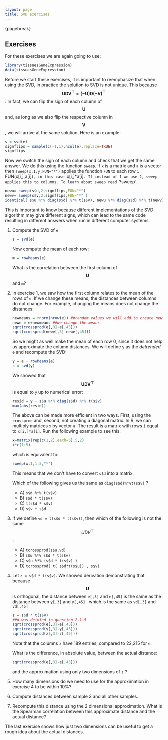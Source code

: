 ```yaml
---
layout: page
title: SVD exercises
---
```


{pagebreak} 

## Exercises

For these exercises we are again going to use:


```r
library(tissuesGeneExpression)
data(tissuesGeneExpression)
```

Before we start these exercises, it is important to reemphasize that when using the SVD, in practice the solution to SVD is not unique. This because $$\mathbf{UDV^\top} = \mathbf{ (-U) D (-V)^\top}$$. In fact, we can flip the sign of each column of $$\mathbf{U}$$ and, as long as we also flip the respective column in $$\mathbf{V}$$, we will arrive at the same solution. Here is an example:


```r
s = svd(e)
signflips = sample(c(-1,1),ncol(e),replace=TRUE)
signflips
```

Now we switch the sign of each column and check that we get the same answer. We do this using the function `sweep`. If `x` is a matrix and `a` is a vector then `sweep(x,1,y,FUN="*")` applies the function `FUN` to each row `i` FUN(x[i,],a[i])`, in this case `x[i,]*a[i]`. If instead of 1 we use 2, sweep applies this to columns. To learn about sweep read `?sweep`. 


```r
newu= sweep(s$u,2,signflips,FUN="*")
newv= sweep(s$v,2,signflips,FUN="*" )
identical( s$u %*% diag(s$d) %*% t(s$v), newu %*% diag(s$d) %*% t(newv))
```

This is important to know because different implementations of the SVD algorithm may give different signs, which can lead to the same code resulting in different answers when run in different computer systems.

1. Compute the SVD of `e`

    
    ```r
    s = svd(e)
    ```

    Now compute the mean of each row:

    
    ```r
    m = rowMeans(e)
    ```

    What is the correlation between the first column of $$\mathbf{U}$$ and `m`?


2. In exercise 1, we saw how the first column relates to the mean of the rows of `e`. If we change these means, the distances between columns do not change. For example, changing the means does not change the distances:

    
    ```r
    newmeans = rnorm(nrow(e)) ##random values we will add to create new means
    newe = e+newmeans ##we change the means
    sqrt(crossprod(e[,3]-e[,45]))
    sqrt(crossprod(newe[,3]-newe[,45])) 
    ```

    So we might as well make the mean of each row 0, since it does not help us approximate the column distances. We will define `y` as the _detrended_ `e` and recompute the SVD:

    
    ```r
    y = e - rowMeans(e)
    s = svd(y)
    ```

    We showed that $$\mathbf{UDV^\top}$$ is equal to `y` up to numerical error:
  
    
    ```r
    resid = y - s$u %*% diag(s$d) %*% t(s$v)
    max(abs(resid))
    ```

    The above can be made more efficient in two ways. First, using the `crossprod` and, second, not creating a diagonal matrix. In R, we can multiply matrices `x` by vector `a`. The result is a matrix with rows `i` equal to `x[i,]*a[i]`. Run the following example to see this.

    
    ```r
    x=matrix(rep(c(1,2),each=5),5,2)
    x*c(1:5)
    ```

    which is equivalent to:

    
    ```r
    sweep(x,1,1:5,"*")
    ```

    This means that we don't have to convert `s$d` into a matrix. 

    Which of the following gives us the same as `diag(s$d)%*%t(s$v)` ?
    
    - A) `s$d %*% t(s$v)`
    - B) `s$d * t(s$v)`
    - C) `t(s$d * s$v)`
    - D) `s$v * s$d`




3. If we define `vd = t(s$d * t(s$v))`, then which of the following is not the same  $$UDV^\top$$:
    - A) `tcrossprod(s$u,vd)`
    - B) `s$u %*% s$d * t(s$v)`
    - C) `s$u %*% (s$d * t(s$v) )`
    - D) `tcrossprod( t( s$d*t(s$u)) , s$v)`




4. Let `z = s$d * t(s$v)`. We showed derivation demonstrating that because $$\mathbf{U}$$ is orthogonal, the distance between `e[,3]` and `e[,45]` is the same as the distance between `y[,3]` and `y[,45]` . which is the same as `vd[,3]` and `vd[,45]`


    
    ```r
    z = s$d * t(s$v)
    ##d was deinfed in question 2.1.5
    sqrt(crossprod(e[,3]-e[,45]))
    sqrt(crossprod(y[,3]-y[,45]))
    sqrt(crossprod(z[,3]-z[,45]))
    ```

    Note that the columns `z` have 189 entries, compared to 22,215 for `e`. 

    What is the difference, in absolute value, between the actual distance: 
    
    
    ```r
    sqrt(crossprod(e[,3]-e[,45]))
    ```
    
    and the approximation using only two dimensions of `z` ?





5. How many dimensions do we need to use for the approximation in exercise 4 to be within 10%?




6. Compute distances between sample 3 and all other samples.


7. Recompute this distance using the 2 dimensional approximation. 
    What is the Spearman correlation between this approximate distance and the actual distance?



The last exercise shows how just two dimensions can be useful to get a rough idea about the actual distances.

